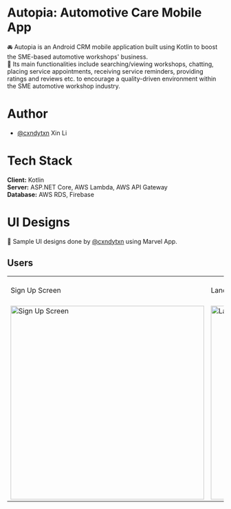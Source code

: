 # Autopia: Automotive Care Mobile App
:oncoming_automobile: Autopia is an Android CRM mobile application built using Kotlin to boost the SME-based automotive workshops' business. <br />
:iphone: Its main functionalities include searching/viewing workshops, chatting, placing service appointments, receiving service reminders, providing ratings and reviews etc. to encourage a quality-driven environment within the SME automotive workshop industry.

# Author
- [@cxndytxn](https://www.github.com/cxndytxn) Xin Li

# Tech Stack
**Client:** Kotlin <br/>
**Server:** ASP.NET Core, AWS Lambda, AWS API Gateway <br />
**Database:** AWS RDS, Firebase

# UI Designs
:art: Sample UI designs done by [@cxndytxn](https://www.github.com/cxndytxn) using Marvel App.

## Users
<table>
  <tr>
    <td>Sign Up Screen</td>
    <td>Landing Screen</td>
    <td>Workshops Screen</td>
    <td>Appointment Booking Screen</td>
    <td>Service Reminder Screen</td>
    <td>Add Vehicle Screen</td>
  </tr>
  <tr>
    <td>
      <img src="https://user-images.githubusercontent.com/72306553/232065924-b7aed94d-f449-42f2-b0bf-b764a3434025.png" height="450" alt="Sign Up Screen" />
    </td>
    <td>
      <img src="https://user-images.githubusercontent.com/72306553/232066484-04b864cc-01bc-4c85-8a2a-83a6e885c33e.png" height="450" alt="Landing Screen" />
    </td>
    <td>
      <img src="https://user-images.githubusercontent.com/72306553/229395799-5d65ec12-a1b3-4ce7-b461-b55f2e8a49fc.PNG" height="450" alt="Restaurants Screen" />
    </td>
  </tr>
</table>

